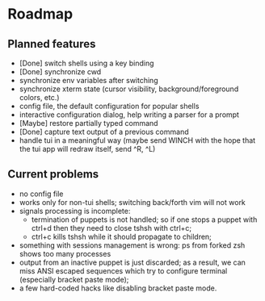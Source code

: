 # Roadmap

## Planned features

* [Done] switch shells using a key binding
* [Done] synchronize cwd 
* synchronize env variables after switching
* synchronize xterm state (cursor visibility, background/foreground colors,
  etc.)
* config file, the default configuration for popular shells
* interactive configuration dialog, help writing a parser for a prompt
* [Maybe] restore partially typed command
* [Done] capture text output of a previous command
* handle tui in a meaningful way (maybe send WINCH with the hope that the tui app will
  redraw itself, send ^R, ^L)

## Current problems

* no config file
* works only for non-tui shells; switching back/forth vim will not work
* signals processing is incomplete:
  * termination of puppets is not handled; so if one stops a puppet with ctrl+d
    then they need to close tshsh with ctrl+c;
  * ctrl+c kills tshsh while it should propagate to children;
* something with sessions management is wrong: ps from forked zsh shows too many
  processes
* output from an inactive puppet is just discarded; as a result, we can miss ANSI
  escaped sequences which try to configure terminal (especially bracket paste
  mode);
* a few hard-coded hacks like disabling bracket paste mode.
